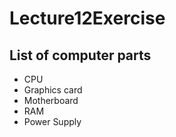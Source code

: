 # Lecture12Exercise

## List of computer parts
- CPU
- Graphics card
- Motherboard
- RAM
- Power Supply
